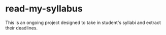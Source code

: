 # read-my-syllabus

This is an ongoing project designed to take in student's syllabi and extract their deadlines. 
